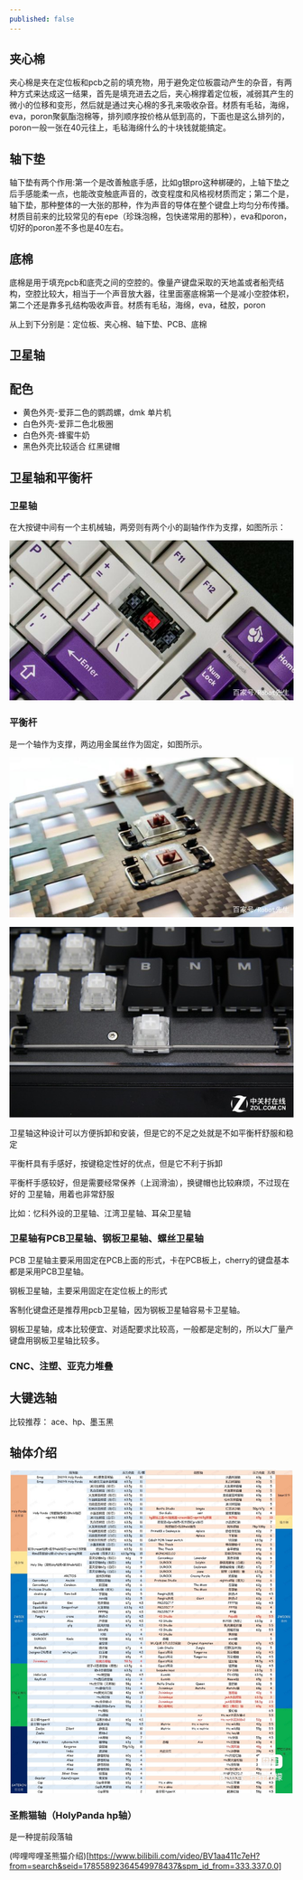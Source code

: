 ```yaml
---
published: false
---
```


## 夹心棉
夹心棉是夹在定位板和pcb之前的填充物，用于避免定位板震动产生的杂音，有两种方式来达成这一结果，首先是填充进去之后，夹心棉撑着定位板，减弱其产生的微小的位移和变形，然后就是通过夹心棉的多孔来吸收杂音。材质有毛毡，海绵，eva，poron聚氨酯泡棉等，排列顺序按价格从低到高的，下面也是这么排列的，poron一般一张在40元往上，毛毡海绵什么的十块钱就能搞定。

## 轴下垫
轴下垫有两个作用:第一个是改善触底手感，比如g银pro这种梆硬的，上轴下垫之后手感能柔一点，也能改变触底声音的，改变程度和风格视材质而定；第二个是，轴下垫，那种整体的一大张的那种，作为声音的导体在整个键盘上均匀分布传播。材质目前来的比较常见的有epe（珍珠泡棉，包快递常用的那种），eva和poron，切好的poron差不多也是40左右。

## 底棉
底棉是用于填充pcb和底壳之间的空腔的。像量产键盘采取的天地盖或者船壳结构，空腔比较大，相当于一个声音放大器，往里面塞底棉第一个是减小空腔体积，第二个还是靠多孔结构吸收声音。材质有毛毡，海绵，eva，硅胶，poron

从上到下分别是：定位板、夹心棉、轴下垫、PCB、底棉


## 卫星轴
## 配色

* 黄色外壳-爱菲二色的鹦鹉螺，dmk 单片机
* 白色外壳-爱菲二色北极圈
* 白色外壳-蜂蜜牛奶
* 黑色外壳比较适合 红黑键帽



## 卫星轴和平衡杆

### 卫星轴
在大按键中间有一个主机械轴，两旁则有两个小的副轴作作为支撑，如图所示：

![](https://raw.githubusercontent.com/ooftf/Material/master/img/blog/20211126110609.png)



### 平衡杆

是一个轴作为支撑，两边用金属丝作为固定，如图所示。

![](https://raw.githubusercontent.com/ooftf/Material/master/img/blog/20211126110711.png)

![](https://raw.githubusercontent.com/ooftf/Material/master/img/blog/20211126113328.png)

卫星轴这种设计可以方便拆卸和安装，但是它的不足之处就是不如平衡杆舒服和稳定

平衡杆具有手感好，按键稳定性好的优点，但是它不利于拆卸

平衡杆手感较好，但是需要经常保养（上润滑油），换键帽也比较麻烦，不过现在好的 卫星轴，用着也非常舒服

比如：忆科外设的卫星轴、江湾卫星轴、耳朵卫星轴
### 卫星轴有PCB卫星轴、钢板卫星轴、螺丝卫星轴
PCB 卫星轴主要采用固定在PCB上面的形式，卡在PCB板上，cherry的键盘基本都是采用PCB卫星轴。

钢板卫星轴，主要采用固定在定位板上的形式

客制化键盘还是推荐用pcb卫星轴，因为钢板卫星轴容易卡卫星轴。

钢板卫星轴，成本比较便宜、对适配要求比较高，一般都是定制的，所以大厂量产键盘用钢板卫星轴比较多。

### CNC、注塑、亚克力堆叠


## 大键选轴

比较推荐： ace、hp、墨玉黑

## 轴体介绍

![](https://raw.githubusercontent.com/ooftf/Material/master/img/blog/image_editor_1637989330305.jpg)


### 圣熊猫轴（HolyPanda  hp轴）

是一种提前段落轴

(哔哩哔哩圣熊猫介绍)[https://www.bilibili.com/video/BV1aa411c7eH?from=search&seid=17855892364549978437&spm_id_from=333.337.0.0]